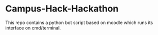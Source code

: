 # Campus-Hack-Hackathon
This repo contains a python bot script based on moodle which runs its interface on cmd/terminal.
